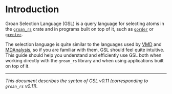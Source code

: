 # Introduction

Groan Selection Language (GSL) is a query language for selecting atoms in the [`groan_rs`](https://github.com/Ladme/groan_rs) crate and in programs built on top of it, such as [`gorder`](https://github.com/Ladme/gorder) or [`gcenter`](https://github.com/Ladme/gcenter).

The selection language is quite similar to the languages used by [VMD](https://www.ks.uiuc.edu/Research/vmd/) and [MDAnalysis](https://www.mdanalysis.org/), so if you are familiar with them, GSL should feel quite intuitive. This guide should help you understand and efficiently use GSL both when working directly with the `groan_rs` library and when using applications built on top of it.

***

*This document describes the syntax of GSL v0.11 (corresponding to `groan_rs` v0.11).*